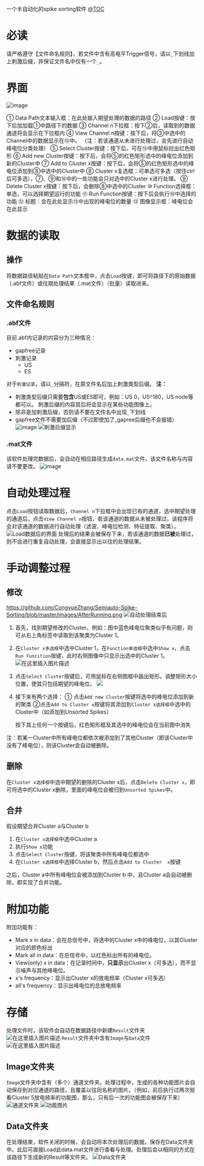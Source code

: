 一个半自动化的spike sorting软件
@[TOC](目录)
# 必读
请严格遵守【文件命名规则】，若文件中含有高电平Trigger信号，请以`_`下划线加上刺激后缀，并保证文件名中仅有一个`_`。
# 界面
![image](http://github.com/CongyueZhang/Semiauto-Spike-Sorting/blob/master/images/interface.png?x-oss-process=image/watermark,type_ZmFuZ3poZW5naGVpdGk,shadow_10,text_aHR0cHM6Ly9ibG9nLmNzZG4ubmV0L3dlaXhpbl80MjY1MjQyMg==,size_16,color_FFFFFF,t_70)

① Data Path文本输入框：在此处输入期望处理的数据的路径
② Load按键：按下后加加载①中路径下的数据
③ Channel n下拉框：按下②后，读取到的数据通道将会显示在下拉框内
④ View Channel n按键：按下后，将③中选中的Channel中的数据显示在⑬中。
	（注：若该通道从未进行处理过，会先进行自动峰电位分类处理）
⑤ Select Cluster按键：按下后，可在⑬中用鼠标拉出红色矩形
⑥ Add new Cluster按键：按下后，会将⑤的红色矩形选中的峰电位添加到新的Cluster中
⑦ Add to Cluster x按键：按下后，会将⑤的红色矩形选中的峰电位添加到⑧中选中的Cluster中
⑧ Cluster x复选框：可单选可多选（按住ctrl后可多选），⑦、⑨和⑩中的一些功能会只对选中的Cluster x进行处理。
⑨ Delete Cluster x按键：按下后，会删除⑧中选中的Cluster
⑩ Function选择框：单选，可以选择期望运行的功能
⑪ Run Function按键：按下后会执行⑩中选择的功能
⑫ 标题：会在此处显示⑬中出现的峰电位的数量
⑬ 图像显示框：峰电位会在此显示

# 数据的读取
## 操作
将数据路径粘贴在`Data Path`文本框中，点击`Load`按键，即可将路径下的原始数据（.abf文件）或往期处理结果（.mat文件）（批量）读取进来。
## 文件命名规则
### .abf文件
目前.abf内记录的内容分为三种情况：
 - gapfree记录
 - 刺激记录
	 - US
	 - ES

对于`刺激记录`，请以`_`分隔符，在原文件名后加上刺激类型后缀。
**注：** 

 - 刺激类型后缀只需要**包含**US或ES即可，例如：US 0，US^180，US node等 都可以。 刺激后缀的内容其后将会显示在某些功能图像上。
 - 除非是加刺激后缀，否则请不要在文件名中出现`_`下划线
 - gapfree文件不需要加后缀（不过即使加了_gapree后缀也不会报错）
![image](http://github.com/CongyueZhang/Semiauto-Spike-Sorting/blob/master/images/name.png?x-oss-process=image/watermark,type_ZmFuZ3poZW5naGVpdGk,shadow_10,text_aHR0cHM6Ly9ibG9nLmNzZG4ubmV0L3dlaXhpbl80MjY1MjQyMg==,size_16,color_FFFFFF,t_70)
![刺激后缀显示](http://github.com/CongyueZhang/Semiauto-Spike-Sorting/images/preprocessing.png?x-oss-process=image/watermark,type_ZmFuZ3poZW5naGVpdGk,shadow_10,text_aHR0cHM6Ly9ibG9nLmNzZG4ubmV0L3dlaXhpbl80MjY1MjQyMg==,size_16,color_FFFFFF,t_70)
### .mat文件
该软件处理完数据后，会自动在相应路径生成`data.mat`文件，该文件名称与内容请不要更改。
![image](http://github.com/CongyueZhang/Semiauto-Spike-Sorting/blob/master/images/DataFile.png)
# 自动处理过程
点击`Load`按钮读取数据后，`Channel n`下拉框中会出现已有的通道，选中期望处理的通道后，点击`View Channel n`按钮，若该通道的数据从未被处理过，该程序将会对该通道的数据进行自动处理（滤波、峰电位检测、特征提取、聚类）。
![Load数据后的界面](http://github.com/CongyueZhang/Semiauto-Spike-Sorting/blob/master/images/ChannelNDropDown.png?x-oss-process=image/watermark,type_ZmFuZ3poZW5naGVpdGk,shadow_10,text_aHR0cHM6Ly9ibG9nLmNzZG4ubmV0L3dlaXhpbl80MjY1MjQyMg==,size_16,color_FFFFFF,t_70)
处理后的结果会被保存下来，若该通道的数据**已被**处理过，则不会进行重复自动处理，会直接显示出以往的处理结果。
# 手动调整过程
## 修改
https://github.com/CongyueZhang/Semiauto-Spike-Sorting/blob/master/images/AfterRunning.png
![自动处理结束后](http://github.com/CongyueZhang/Semiauto-Spike-Sorting/tree/master/images/AfterRunning.png?x-oss-process=image/watermark,type_ZmFuZ3poZW5naGVpdGk,shadow_10,text_aHR0cHM6Ly9ibG9nLmNzZG4ubmV0L3dlaXhpbl80MjY1MjQyMg==,size_16,color_FFFFFF,t_70)

 1. 首先，找到期望修改的Cluster。例如：图中蓝色峰电位聚类似乎有问题，则可从右上角标签中读取到该聚类为Cluster 1。
 2. 在`Cluster x多选框`中选中Cluster 1，在`Function单选框`中选中`Show x`，点击`Run Funcition`按键，此时右侧图像中只显示出选中的Cluster 1。
![在这里插入图片描述](http://github.com/CongyueZhang/Semiauto-Spike-Sorting/blob/master/images/ShowX.png?x-oss-process=image/watermark,type_ZmFuZ3poZW5naGVpdGk,shadow_10,text_aHR0cHM6Ly9ibG9nLmNzZG4ubmV0L3dlaXhpbl80MjY1MjQyMg==,size_16,color_FFFFFF,t_70)
 3. 点击`Select Cluster`按键后，可用鼠标在右侧图框中画出矩形。调整矩形大小位置，使其只包括期望的峰电位。
 ![](http://github.com/CongyueZhang/Semiauto-Spike-Sorting/blob/master/images/SelectX.png?x-oss-process=image/watermark,type_ZmFuZ3poZW5naGVpdGk,shadow_10,text_aHR0cHM6Ly9ibG9nLmNzZG4ubmV0L3dlaXhpbl80MjY1MjQyMg==,size_16,color_FFFFFF,t_70) 
 4. 接下来有两个选择：
 	① 点击`Add new Cluster`按键将选中的峰电位添加到新的聚类
 	②点击`Add to Cluster x`按键将其添加到`Cluster x选择框`中选中的Cluster中（如添加到Unsorted Spikes）
 	
	按下其上任何一个按键后，红色矩形框及其选中的峰电位会在当前图中消失

注：若某一Cluster中所有峰电位都依次被添加到了其他Cluster（即该Cluster中没有了峰电位），则该Cluster会自动被删除。
## 删除
在`Cluster x选择框`中选中期望的删除的Cluster x后，点击`Delete Cluster x`，即可将选中的Cluster x删除，里面的峰电位会被归到`Unsorted Spikes`中。
## 合并
假设期望合并Cluster a与Cluster b
 1. 在`Cluster x选择框`中选中Cluster a
 2. 执行`Show x`功能
 3. 点击`Select Cluster`按键，将该聚类中所有峰电位都选中
 4. 在`Cluster x选择框`中选择Cluster b，然后点击`Add to Cluster  x`按键

之后，Cluster a中所有峰电位会被添加到Cluster b 中，且Cluster a会自动被删除，即实现了合并功能。

# 附加功能
附加功能有：

 - Mark x in data：会在总信号中，将选中的Cluster x中的峰电位，以其Cluster对应的颜色标出
 - Mark all in data：在总信号中，以红色标出所有的峰电位。
 - View(only) x in data：在记录时间中，**只显示**出Cluster x（可多选），而不显示噪声与其他峰电位。
 - x's frequency：显示出Cluster x的放电频率（Cluster x可多选）
 - all's frequency：显示出峰电位的总放电频率
# 存储
处理文件时，该软件会自动在数据路径中新建`Result`文件夹
![在这里插入图片描述](http://github.com/CongyueZhang/Semiauto-Spike-Sorting/blob/master/images/ResultFile.png?x-oss-process=image/watermark,type_ZmFuZ3poZW5naGVpdGk,shadow_10,text_aHR0cHM6Ly9ibG9nLmNzZG4ubmV0L3dlaXhpbl80MjY1MjQyMg==,size_16,color_FFFFFF,t_70)
`Result`文件夹中含有`Image`与`Data`文件
![在这里插入图片描述](http://github.com/CongyueZhang/Semiauto-Spike-Sorting/blob/master/images/inResult.png)
## Image文件夹
`Image`文件夹中含有（多个）通道文件夹。处理过程中，生成的各种功能图片会自动保存到对应通道的路径，且覆盖以往同名称的图片。（例如，前后执行过两次观看Cluster 5放电频率的功能图，那么，只有后一次的功能图会被保存下来）
![通道文件夹](http://github.com/CongyueZhang/Semiauto-Spike-Sorting/blob/master/images/ch0File.png?x-oss-process=image/watermark,type_ZmFuZ3poZW5naGVpdGk,shadow_10,text_aHR0cHM6Ly9ibG9nLmNzZG4ubmV0L3dlaXhpbl80MjY1MjQyMg==,size_16,color_FFFFFF,t_70)
![功能图片](http://github.com/CongyueZhang/Semiauto-Spike-Sorting/blob/master/images/inCh0File.png?x-oss-process=image/watermark,type_ZmFuZ3poZW5naGVpdGk,shadow_10,text_aHR0cHM6Ly9ibG9nLmNzZG4ubmV0L3dlaXhpbl80MjY1MjQyMg==,size_16,color_FFFFFF,t_70)
## Data文件夹
在处理结束，软件关闭的时候，会自动将本次处理后的数据，保存在Data文件夹中。此后可直接Load此data.mat文件进行查看与处理。处理后会以相同的方式在该路径下生成新的Result等文件夹。
![Data文件夹](http://github.com/CongyueZhang/Semiauto-Spike-Sorting/blob/master/images/DataFile.png)